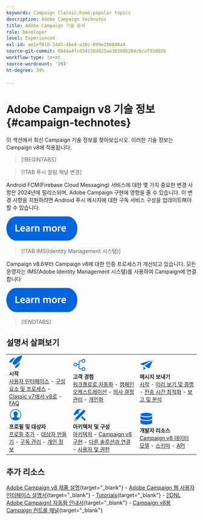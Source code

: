 ```yaml
---
keywords: Campaign Classic;home;popular topics
description: Adobe Campaign technotes
title: Adobe Campaign 기술 문서
role: Developer
level: Experienced
exl-id: ae1ef010-24d5-4be4-a30c-899e2b0040a4
source-git-commit: 0844a4fcd34220d825ae30368b284cbcaf93d02b
workflow-type: tm+mt
source-wordcount: '193'
ht-degree: 39%

---
```


# Adobe Campaign v8 기술 정보 {#campaign-technotes}

이 섹션에서 최신 Campaign 기술 정보를 찾아보십시오. 이러한 기술 정보는 Campaign v8에 적용됩니다.

>[!BEGINTABS]

>[!TAB 푸시 알림 채널 변경]

Android FCM(Firebase Cloud Messaging) 서비스에 대한 몇 가지 중요한 변경 사항은 2024년에 릴리스되며, Adobe Campaign 구현에 영향을 줄 수 있습니다. 이 변경 사항을 지원하려면 Android 푸시 메시지에 대한 구독 서비스 구성을 업데이트해야 할 수 있습니다.


[![이미지](../v8//assets/do-not-localize/learn-more-button.svg)](upgrades/push-technote.md)


>[!TAB IMS(Identity Management 시스템)]

Campaign v8.6부터 Campaign v8에 대한 인증 프로세스가 개선되고 있습니다. 모든 운영자는 IMS(Adobe Identity Management 시스템)를 사용하여 Campaign에 연결합니다

[![이미지](../v8/assets/do-not-localize/learn-more-button.svg)](upgrades/migrate-users-to-ims.md)

>[!ENDTABS]

## 설명서 살펴보기

<table style="table-layout:auto">
  <tr style="border: 0;">
    <td>
      <img src="../v8/assets/do-not-localize/icon-start.svg" width="35px">
    <br/>
      <strong>시작</strong><br/><a href="../v8/start/campaign-ui.md">사용자 인터페이스</a> - <a href="../v8/start/ac-components.md">구성 요소 및 프로세스</a> - <a href="../v8/start/v7-to-v8.md">Classic v7에서 v8로</a> - <a href="../v8/start/campaign-faq.md">FAQ</a>
    </td>
    <td>
      <img src="../v8/assets/do-not-localize/icon-experience.svg" width="35px">
    <br/>
      <strong>고객 경험</strong><br/><a href="../automation/workflow/about-workflows.md" target="_blank">워크플로로 자동화</a> - <a href="../automation/campaigns/set-up-campaigns.md" target="_blank">캠페인 오케스트레이션</a> - <a href="../v8/interaction/interaction.md">의사 결정 관리</a> - <a href="../v8/send/personalize.md">개인화</a>
    </td>
    <td>
      <img src="../v8/assets/do-not-localize/icon-send.svg" width="35px">
    <br/>
      <strong>메시지 보내기</strong><br/><a href="../v8/start/create-message.md">시작</a> - <a href="../v8/send/preview-and-proof.md">미리 보기 및 증명</a> - <a href="../v8/send/predictive.md">전송 시간 최적화</a> - <a href="../v8/reporting/gs-reporting.md">보고 및 분석</a>
    </td>
  </tr>
  <tr style="border: 0;">
    <td>
      <img src="../v8/assets/do-not-localize/icon_profile-audience.svg" width="35px">
    <br/>
      <strong>프로필 및 대상자</strong><br/><a href="../v8/audiences/create-profiles.md">프로필 추가</a> - <a href="../v8/audiences/create-audiences.md">대상자 만들기</a> - <a href="../v8/start/subscriptions.md">구독 관리</a> - <a href="../v8/start/privacy.md">개인 정보</a>
    </td>
    <td>
      <img src="../v8/assets/do-not-localize/icon-configure.svg" width="35px">
    <br/>
      <strong>아키텍처 및 구성</strong><br/><a href="../v8/architecture/architecture.md">아키텍처</a> - <a href="../v8/start/implement.md">Campaign v8 구현</a> - <a href="../v8/connect/integration.md">다른 솔루션과 연결</a> - <a href="../v8/start/gs-permissions.md">사용자 및 권한</a>
    </td>
    <td>
      <img src="../v8/assets/do-not-localize/icon-dev.svg" width="35px">
    <br/>
      <strong>개발자 리소스</strong><br/><a href="../v8/dev/datamodel.md">Campaign v8 데이터 모델</a> - <a href="../v8/dev/schemas.md">스키마</a> - <a href="../v8/dev/api.md">API</a>
    </td>
  </tr>
</table>

## 추가 리소스

[Adobe Campaign v8 제품 설명](https://helpx.adobe.com/kr/legal/product-descriptions/adobe-campaign-managed-cloud-services.html){target="_blank"} - [Adobe Campaign 웹 사용자 인터페이스 설명서](https://experienceleague.adobe.com/docs/campaign-web/v8/campaign-web-home.html?lang=ko){target="_blank"} - [Tutorials](https://experienceleague.adobe.com/docs/campaign-learn/tutorials/overview.html?lang=ko){target="_blank"} - [[!DNL Adobe Campaign] 자동화 안내서](https://experienceleague.adobe.com/docs/campaign/automation/home.html?lang=ko){target="_blank"} - [Campaign v8용 Campaign 컨트롤 패널](https://experienceleague.adobe.com/docs/control-panel/using/discover-control-panel/key-features.html?lang=ko){target="_blank"}

